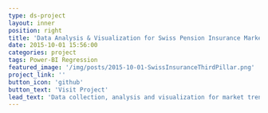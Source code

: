 ```yaml
---
type: ds-project
layout: inner
position: right
title: 'Data Analysis & Visualization for Swiss Pension Insurance Market'
date: 2015-10-01 15:56:00
categories: project
tags: Power-BI Regression
featured_image: '/img/posts/2015-10-01-SwissInsuranceThirdPillar.png'
project_link: ''
button_icon: 'github'
button_text: 'Visit Project'
lead_text: 'Data collection, analysis and visualization for market trends in the Swiss pension plan insurance to support strategic decision making of a Swiss Insurance. Developing metrics to measure the value of different segments in the market and their prospective development.'
---
```

